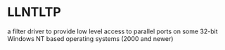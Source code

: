 # LLNTLTP
a filter driver to provide low level access to parallel ports on some 32-bit Windows NT based operating systems (2000 and newer)
